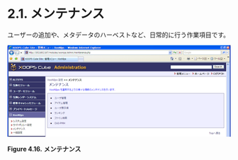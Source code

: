 # 2.1. メンテナンス

 ユーザーの追加や、メタデータのハーベストなど、日常的に行う作業項目です。

![&quot;Maintenance&quot;](../../.gitbook/assets/xoonips-mente1%20%281%29.png)

**Figure 4.16.**  **メンテナンス**

